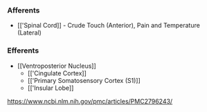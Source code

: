 ### Afferents
- [['Spinal Cord]] - Crude Touch (Anterior), Pain and Temperature (Lateral)
### Efferents
- [[Ventroposterior Nucleus]]
	- [['Cingulate Cortex]]
	- [['Primary Somatosensory Cortex (S1)]]
	- [['Insular Lobe]]

https://www.ncbi.nlm.nih.gov/pmc/articles/PMC2796243/